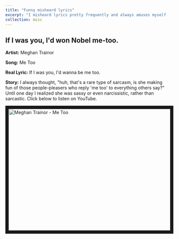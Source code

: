 ```yaml
---
title: "Funny misheard lyrics"
excerpt: "I misheard lyrics pretty frequently and always amuses myself and folks around me. Then one day I thought, well, I might as well keep a log to amuse myself later and hopefully bring some laughter to more folks. Be aware! Bad jokes ahead!"
collection: misc
---
```


## If I was you, I'd won Nobel me-too.

**Artist:** Meghan Trainor

**Song:** Me Too

**Real Lyric:** If I was you, I'd wanna be me too.

**Story:** I always thought, "huh, that's a rare type of sarcasm, is she making fun of those people-pleasers who reply 'me too' to everything others say?" Until one day I realized she was sassy or even narcissistic, rather than sarcastic. Click below to listen on YouTube.

<a href="http://www.youtube.com/watch?feature=player_embedded&v=qDRORgoZxZU" target="_blank"><img src="http://img.youtube.com/vi/qDRORgoZxZU/0.jpg" alt="Meghan Trainor - Me Too" width="640" height="380" border="10" /></a>
